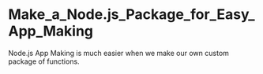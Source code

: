 # Make_a_Node.js_Package_for_Easy_App_Making
Node.js App Making is much easier when we make our own custom package of functions.
